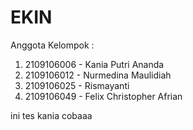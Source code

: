 # EKIN

Anggota Kelompok :
1. 2109106006 - Kania Putri Ananda
2. 2109106012 - Nurmedina Maulidiah
3. 2109106025 - Rismayanti
4. 2109106049 - Felix Christopher Afrian

ini tes kania cobaaa
